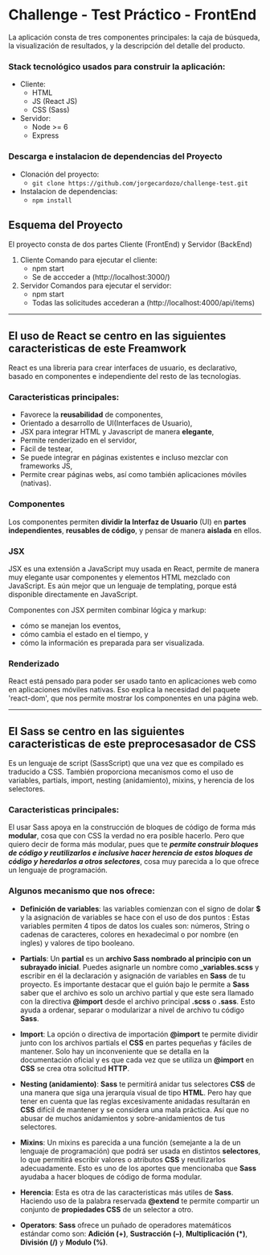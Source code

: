 # Challenge - Test Práctico - FrontEnd

La aplicación consta de tres componentes principales: la caja de búsqueda, la visualización de
resultados, y la descripción del detalle del producto.

### Stack tecnológico usados para construir la aplicación:
  - Cliente:
      - HTML
      - JS (React JS)
      - CSS (Sass)
  - Servidor:
      - Node >= 6
      - Express

### Descarga e instalacion de dependencias del Proyecto
  - Clonación del proyecto:
    - ``` git clone https://github.com/jorgecardozo/challenge-test.git ```
  - Instalacion de dependencias: 
     - ``` npm install ```
     
## Esquema del Proyecto

  El proyecto consta de dos partes Cliente (FrontEnd) y Servidor (BackEnd)
  
  1. Cliente
    Comando para ejecutar el cliente:
      - npm start
      - Se de accceder a (http://localhost:3000/)
  2. Servidor
    Comandos para ejecutar el servidor:
     - npm start
     - Todas las solicitudes accederan a (http://localhost:4000/api/items)
     
     
--------------------------------------------------------------------------

## El uso de React se centro en las siguientes caracteristicas de este Freamwork
  React es una libreria para crear interfaces de usuario, es declarativo, basado en componentes e independiente del resto de las tecnologías.
  
  ### Caracteristicas principales:
   - Favorece la **reusabilidad** de componentes,
   - Orientado a desarrollo de UI(Interfaces de Usuario),
   - JSX para integrar HTML y Javascript de manera **elegante**,
   - Permite renderizado en el servidor,
   - Fácil de testear,
   - Se puede integrar en páginas existentes e incluso mezclar con frameworks JS,
   - Permite crear páginas webs, así como también aplicaciones móviles (nativas).
   
   ### Componentes
  Los componentes permiten **dividir la Interfaz de Usuario** (UI) en **partes independientes**, **reusables de código**, y pensar de manera **aislada** en ellos.
  
  ### JSX
   JSX es una extensión a JavaScript muy usada en React, permite de manera muy elegante usar componentes y elementos HTML mezclado con JavaScript.
    Es aún mejor que un lenguaje de templating, porque está disponible directamente en JavaScript.

 Componentes con JSX permiten combinar lógica y markup:
  - cómo se manejan los eventos, 
  - cómo cambia el estado en el tiempo, y
  - cómo la información es preparada para ser visualizada.
  
  ### Renderizado
   React está pensado para poder ser usado tanto en aplicaciones web como en aplicaciones móviles nativas.
   Eso explica la necesidad del paquete  'react-dom', que nos permite mostrar los componentes en una página web.
   
---------------------------------------------------------------------------------

## El Sass se centro en las siguientes caracteristicas de este preprocesasador de CSS
Es un lenguaje de script (SassScript) que una vez que es compilado es traducido a CSS. También proporciona mecanismos como el uso de variables, partials, import, nesting (anidamiento), mixins, y herencia de los selectores.

   ### Caracteristicas principales:
   
   El usar Sass apoya en la construcción de bloques de código de forma más **modular**, cosa que con CSS la verdad no era posible hacerlo. Pero que quiero decir de forma más modular, pues que te ***permite construir bloques de código y reutilizarlos e inclusive hacer herencia de estos bloques de código y heredarlos a otros selectores***, cosa muy parecida a lo que ofrece un lenguaje de programación.
   
   ### Algunos mecanismo que nos ofrece: 
   
   - **Definición de variables**: las variables comienzan con el signo de dolar **$** y la asignación de variables se hace con el uso de dos puntos :
  Estas variables permiten 4 tipos de datos los cuales son: números, String o cadenas de caracteres, colores en hexadecimal o por nombre (en ingles) y valores de tipo booleano.

  - **Partials**:  Un **partial** es un **archivo Sass nombrado al principio con un subrayado inicial**. Puedes asignarle un nombre como **_variables.scss** y escribir en él la declaración y asignación de variables en **Sass** de tu proyecto. Es importante destacar que el guión bajo le permite a **Sass** saber que el archivo es solo un archivo partial y que este sera llamado con la directiva **@import** desde el archivo principal **.scss** o **.sass**. Esto ayuda a ordenar, separar o modularizar a nivel de archivo tu código **Sass**.
  - **Import**: La opción o directiva de importación **@import** te permite dividir junto con los archivos partials el **CSS** en partes pequeñas y fáciles de mantener. Solo hay un inconveniente que se detalla en la documentación oficial y es que cada vez que se utiliza un **@import** en **CSS** se crea otra solicitud **HTTP**.
  - **Nesting (anidamiento)**: **Sass** te permitirá anidar tus selectores **CSS** de una manera que siga una jerarquía visual de tipo **HTML**. Pero hay que tener en cuenta que las reglas excesivamente anidadas resultarán en **CSS** difícil de mantener y se considera una mala práctica. Así que no abusar de muchos anidamientos y sobre-anidamientos de tus selectores.
  - **Mixins**: Un mixins es parecida a una función (semejante a la de un lenguaje de programación) que podrá ser usada en distintos **selectores**, lo que permitirá escribir valores o atributos **CSS** y reutilizarlos adecuadamente. Esto  es uno de los aportes que mencionaba que **Sass** ayudaba a hacer bloques de código de forma modular.
  - **Herencia**: Esta es otra de las caracteristicas más utiles de **Sass**. Haciendo uso de la palabra reservada **@extend** te permite compartir un conjunto de **propiedades CSS** de un selector a otro.
  - **Operators**: **Sass** ofrece un puñado de operadores matemáticos estándar como son: **Adición (+)**, **Sustracción (–)**, **Multiplicación (*)**, **División (/)** y **Modulo (%)**.
   


  

